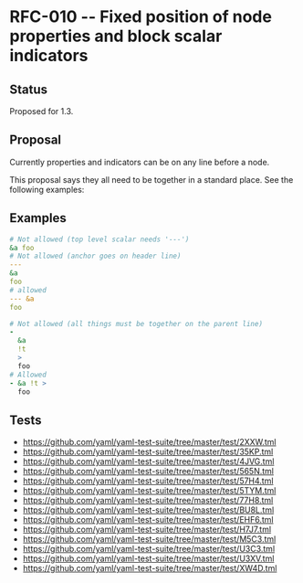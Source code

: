 # RFC-010 -- Fixed position of node properties and block scalar indicators

## Status

Proposed for 1.3.

## Proposal

Currently properties and indicators can be on any line before a node.

This proposal says they all need to be together in a standard place.
See the following examples:

## Examples

```yaml
# Not allowed (top level scalar needs '---')
&a foo
# Not allowed (anchor goes on header line)
---
&a
foo
# allowed
--- &a
foo

# Not allowed (all things must be together on the parent line)
-
  &a
  !t
  >
  foo
# Allowed
- &a !t >
  foo
```

## Tests

* https://github.com/yaml/yaml-test-suite/tree/master/test/2XXW.tml
* https://github.com/yaml/yaml-test-suite/tree/master/test/35KP.tml
* https://github.com/yaml/yaml-test-suite/tree/master/test/4JVG.tml
* https://github.com/yaml/yaml-test-suite/tree/master/test/565N.tml
* https://github.com/yaml/yaml-test-suite/tree/master/test/57H4.tml
* https://github.com/yaml/yaml-test-suite/tree/master/test/5TYM.tml
* https://github.com/yaml/yaml-test-suite/tree/master/test/77H8.tml
* https://github.com/yaml/yaml-test-suite/tree/master/test/BU8L.tml
* https://github.com/yaml/yaml-test-suite/tree/master/test/EHF6.tml
* https://github.com/yaml/yaml-test-suite/tree/master/test/H7J7.tml
* https://github.com/yaml/yaml-test-suite/tree/master/test/M5C3.tml
* https://github.com/yaml/yaml-test-suite/tree/master/test/U3C3.tml
* https://github.com/yaml/yaml-test-suite/tree/master/test/U3XV.tml
* https://github.com/yaml/yaml-test-suite/tree/master/test/XW4D.tml

